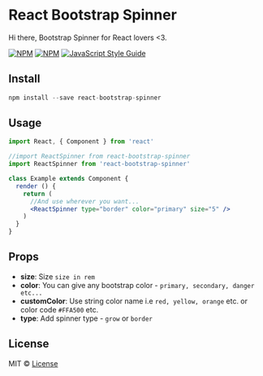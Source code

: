 # React Bootstrap Spinner
Hi there, Bootstrap Spinner for React lovers &lt;3.

[![NPM](https://img.shields.io/npm/v/react-bootstrap-spinner.svg)](https://www.npmjs.com/package/react-bootstrap-spinner) [![NPM](https://img.shields.io/npm/dt/react-bootstrap-spinner.svg)](https://www.npmjs.com/package/react-bootstrap-spinner) 
[![JavaScript Style Guide](https://img.shields.io/badge/code_style-standard-brightgreen.svg)](https://standardjs.com)

## Install

```js
npm install --save react-bootstrap-spinner
```

## Usage

```jsx
import React, { Component } from 'react'

//import ReactSpinner from react-bootstrap-spinner
import ReactSpinner from 'react-bootstrap-spinner'

class Example extends Component {
  render () {
    return (
      //And use wherever you want...
      <ReactSpinner type="border" color="primary" size="5" />
    )
  }
}
```

## Props

- **size**: Size `size in rem`
- **color**: You can give any bootstrap color - `primary, secondary, danger etc...`
- **customColor**: Use string color name i.e `red, yellow, orange` etc. or color code `#FFA500` etc.
- **type**: Add spinner type - `grow` or `border`


## License

MIT © [License](https://github.com/ajaymarathe/react-bootstrap-spinner/blob/master/LICENSE)
